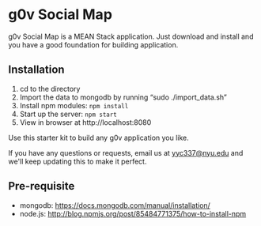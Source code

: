 # g0v Social Map

g0v Social Map is a MEAN Stack application. Just download and install and you have a good foundation for building application. 

## Installation
1. cd to the directory
2. Import the data to mongodb by running “sudo ./import_data.sh”
3. Install npm modules: `npm install`
4. Start up the server: `npm start`
5. View in browser at http://localhost:8080

Use this starter kit to build any g0v application you like.

If you have any questions or requests, email us at yyc337@nyu.edu and we'll keep updating this to make it perfect.

## Pre-requisite
- mongodb: https://docs.mongodb.com/manual/installation/
- node.js: http://blog.npmjs.org/post/85484771375/how-to-install-npm


